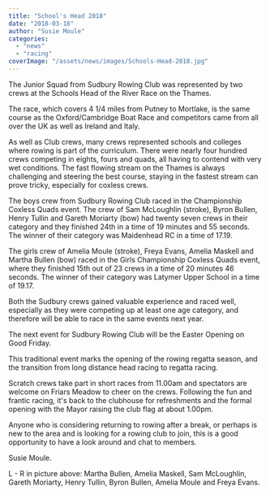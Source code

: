 ```yaml
---
title: "School's Head 2018"
date: "2018-03-18"
author: "Susie Moule"
categories:
  - "news"
  - "racing"
coverImage: "/assets/news/images/Schools-Head-2018.jpg"
---
```


The Junior Squad from Sudbury Rowing Club was represented by two crews at the Schools Head of the River Race on the Thames.

The race, which covers 4 1/4 miles from Putney to Mortlake, is the same course as the Oxford/Cambridge Boat Race and competitors came from all over the UK as well as Ireland and Italy.

As well as Club crews, many crews represented schools and colleges where rowing is part of the curriculum. There were nearly four hundred crews competing in eights, fours and quads, all having to contend with very wet conditions. The fast flowing stream on the Thames is always challenging and steering the best course, staying in the fastest stream can prove tricky, especially for coxless crews.

The boys crew from Sudbury Rowing Club raced in the Championship Coxless Quads event. The crew of Sam McLoughlin (stroke), Byron Bullen, Henry Tullin and Gareth Moriarty (bow) had twenty seven crews in their category and they finished 24th in a time of 19 minutes and 55 seconds. The winner of their category was Maidenhead RC in a time of 17.19.

The girls crew of Amelia Moule (stroke), Freya Evans, Amelia Maskell and Martha Bullen (bow) raced in the Girls Championship Coxless Quads event, where they finished 15th out of 23 crews in a time of 20 minutes 46 seconds. The winner of their category was Latymer Upper School in a time of 19.17.

Both the Sudbury crews gained valuable experience and raced well, especially as they were competing up at least one age category, and therefore will be able to race in the same events next year.

The next event for Sudbury Rowing Club will be the Easter Opening on Good Friday.

This traditional event marks the opening of the rowing regatta season, and the transition from long distance head racing to regatta racing.

Scratch crews take part in short races from 11.00am and spectators are welcome on Friars Meadow to cheer on the crews. Following the fun and frantic racing, it's back to the clubhouse for refreshments and the formal opening with the Mayor raising the club flag at about 1.00pm.

Anyone who is considering returning to rowing after a break, or perhaps is new to the area and is looking for a rowing club to join, this is a good opportunity to have a look around and chat to members.

Susie Moule.

L - R in picture above: Martha Bullen, Amelia Maskell, Sam McLoughlin, Gareth Moriarty, Henry Tullin, Byron Bullen, Amelia Moule and Freya Evans.
